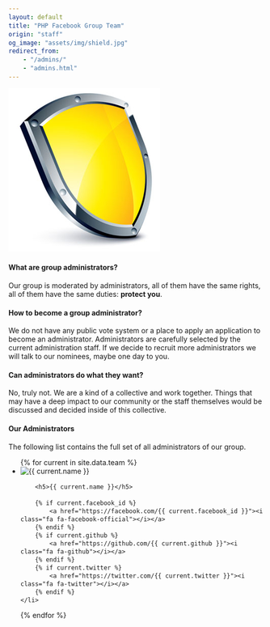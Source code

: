 ```yaml
---
layout: default
title: "PHP Facebook Group Team"
origin: "staff"
og_image: "assets/img/shield.jpg"
redirect_from:
    - "/admins/"
    - "admins.html"
---
```


![Administrators](/assets/img/shield.jpg "Administrators")

#### What are group administrators?

Our group is moderated by administrators, all of them have the same rights, all
of them have the same duties: **protect you**.

#### How to become a group administrator?

We do not have any public vote system or a place to apply an application to
become an administrator. Administrators are carefully selected by the current
administration staff. If we decide to recruit more administrators we will talk
to our nominees, maybe one day to you.

#### Can administrators do what they want?

No, truly not. We are a kind of a collective and work together. Things that may
have a deep impact to our community or the staff themselves would be discussed
and decided inside of this collective.

#### Our Administrators

The following list contains the full set of all administrators of our group.

<ul class="medium-block-grid-3">
{% for current in site.data.team %}
    <li>
        <img src="{{ current.avatar }}" alt="{{ current.name }}" class="th left" style="margin-right: 10px">

        <h5>{{ current.name }}</h5>

        {% if current.facebook_id %}
            <a href="https://facebook.com/{{ current.facebook_id }}"><i class="fa fa-facebook-official"></i></a>
        {% endif %}
        {% if current.github %}
            <a href="https://github.com/{{ current.github }}"><i class="fa fa-github"></i></a>
        {% endif %}
        {% if current.twitter %}
            <a href="https://twitter.com/{{ current.twitter }}"><i class="fa fa-twitter"></i></a>
        {% endif %}
    </li>
{% endfor %}
</ul>

<div id="fb-root"></div>
<script>
window.fbAsyncInit = function() {
  FB.init({
    appId      : '566418756821183',
    xfbml      : true,
    version    : 'v2.0'
    });
  };

  (function(d, s, id){
    var js, fjs = d.getElementsByTagName(s)[0];
    if (d.getElementById(id)) {return;}
    js = d.createElement(s); js.id = id;
    js.src = "//connect.facebook.net/en_US/sdk.js";
    fjs.parentNode.insertBefore(js, fjs);
    }(document, 'script', 'facebook-jssdk'));
</script>
